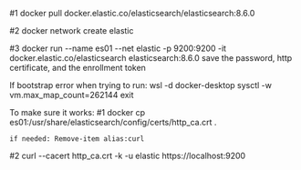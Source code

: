 #1  docker pull docker.elastic.co/elasticsearch/elasticsearch:8.6.0

#2  docker network create elastic

#3  docker run --name es01 --net elastic -p 9200:9200 -it docker.elastic.co/elasticsearch elasticsearch:8.6.0
	save the password, http certificate, and the enrollment token

If bootstrap error when trying to run:
wsl -d docker-desktop
sysctl -w vm.max_map_count=262144
exit

    
To make sure it works:
#1  docker cp es01:/usr/share/elasticsearch/config/certs/http_ca.crt .

    if needed: Remove-item alias:curl

#2  curl --cacert http_ca.crt -k -u elastic https://localhost:9200
